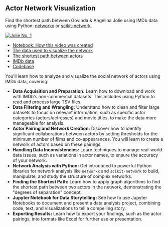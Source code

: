 ## Actor Network Visualization

Find the shortest path between Govinda & Angelina Jolie using IMDb data using Python: [networkx](https://pypi.org/project/networkx/) or [scikit-network](https://pypi.org/project/scikit-network).

[![Jolie No. 1](https://i.ytimg.com/vi_webp/lcwMsPxPIjc/sddefault.webp)](https://youtu.be/lcwMsPxPIjc)

- [Notebook: How this video was created](https://github.com/sanand0/jolie-no-1/blob/master/jolie-no-1.ipynb)
- [The data used to visualize the network](https://github.com/sanand0/jolie-no-1/blob/master/imdb-actor-pairing.ipynb)
- [The shortest path between actors](https://github.com/sanand0/jolie-no-1/blob/master/shortest-path.ipynb)
- [IMDb data](https://developer.imdb.com/non-commercial-datasets/)
- [Codebase](https://github.com/sanand0/jolie-no-1)

You'll learn how to analyze and visualize the social network of actors using IMDb data, covering:

- **Data Acquisition and Preparation:** Learn how to download and work with IMDb's non-commercial datasets. This includes using Python to read and process large TSV files.
- **Data Filtering and Wrangling:** Understand how to clean and filter large datasets to focus on relevant information, such as specific actor categories (actors/actresses) and movie titles, to make the data more manageable for analysis.
- **Actor Pairing and Network Creation:** Discover how to identify significant collaborations between actors by setting thresholds for the minimum number of films and co-appearances. You will learn to create a network of actors based on these pairings.
- **Handling Data Inconsistencies:** Learn techniques to manage real-world data issues, such as variations in actor names, to ensure the accuracy of your network.
- **Network Analysis with Python:** Get introduced to powerful Python libraries for network analysis like `networkx` and `scikit-network` to build, manipulate, and study the structure of complex networks.
- **Finding the Shortest Path:** Learn how to apply graph algorithms to find the shortest path between two actors in the network, demonstrating the "degrees of separation" concept.
- **Jupyter Notebook for Data Storytelling:** See how to use Jupyter Notebooks to document and present a data analysis project, combining code, text, and visualizations to tell a compelling story.
- **Exporting Results:** Learn how to export your findings, such as the actor pairings, into formats like Excel for further use or presentation.
